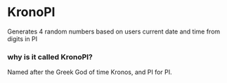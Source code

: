 KronoPI
====
Generates 4 random numbers based on users current date and time from digits in PI

### why is it called KronoPI?

Named after the Greek God of time Kronos, and PI for PI.
